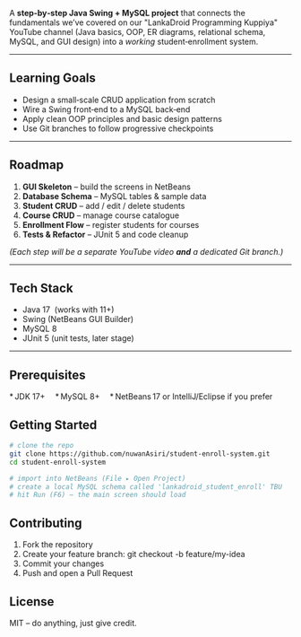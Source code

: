 A **step‑by‑step Java Swing + MySQL project** that connects the fundamentals we’ve covered on our "LankaDroid Programming Kuppiya" YouTube channel (Java basics, OOP, ER diagrams, relational schema, MySQL, and GUI design) into a *working* student‑enrollment system.

---

## Learning Goals

* Design a small‑scale CRUD application from scratch  
* Wire a Swing front‑end to a MySQL back‑end  
* Apply clean OOP principles and basic design patterns  
* Use Git branches to follow progressive checkpoints

---

## Roadmap

1. **GUI Skeleton** – build the screens in NetBeans  
2. **Database Schema** – MySQL tables & sample data  
3. **Student CRUD** – add / edit / delete students  
4. **Course CRUD** – manage course catalogue  
5. **Enrollment Flow** – register students for courses  
6. **Tests & Refactor** – JUnit 5 and code cleanup  

*(Each step will be a separate YouTube video **and** a dedicated Git branch.)*

---

## Tech Stack

* Java 17  (works with 11+)  
* Swing (NetBeans GUI Builder)  
* MySQL 8  
* JUnit 5 (unit tests, later stage)

---

## Prerequisites

* JDK 17+ 
* MySQL 8+ 
* NetBeans 17 or IntelliJ/Eclipse if you prefer

## Getting Started

```bash
# clone the repo
git clone https://github.com/nuwanAsiri/student-enroll-system.git
cd student-enroll-system

# import into NetBeans (File ▸ Open Project)
# create a local MySQL schema called 'lankadroid_student_enroll' TBU
# hit Run (F6) – the main screen should load
```
## Contributing

1. Fork the repository
2. Create your feature branch: git checkout -b feature/my-idea
3. Commit your changes
4. Push and open a Pull Request

## License
MIT – do anything, just give credit.
